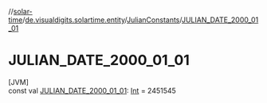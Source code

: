 //[solar-time](../../../index.md)/[de.visualdigits.solartime.entity](../index.md)/[JulianConstants](index.md)/[JULIAN_DATE_2000_01_01](-j-u-l-i-a-n_-d-a-t-e_2000_01_01.md)

# JULIAN_DATE_2000_01_01

[JVM]\
const val [JULIAN_DATE_2000_01_01](-j-u-l-i-a-n_-d-a-t-e_2000_01_01.md): [Int](https://kotlinlang.org/api/latest/jvm/stdlib/kotlin/-int/index.html) = 2451545
